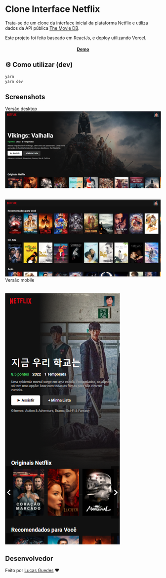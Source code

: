# Clone Interface Netflix

Trata-se de um clone da interface inicial da plataforma Netflix e utiliza dados da API pública [The Movie DB](https://www.themoviedb.org).

Este projeto foi feito baseado em ReactJs, e deploy utilizando Vercel.

<h4 align="center">
	<a href="https://clone-netflix-nine.vercel.app">Demo</a>
</h4>

## ⚙️ Como utilizar (dev)

```
yarn
yarn dev
```

## Screenshots

<span>Versão desktop</span>
<img src="src/screenshots/desktop01.PNG" alt="desktop01"> <br/> <br/> <br/>
<img src="src/screenshots/desktop02.PNG" alt="desktop02">
<span>Versão mobile</span> <br/> <br/><br/>
<img src="src/screenshots/mobile01.PNG" alt="mobile01">



## Desenvolvedor

Feito por [Lucas Guedes](https://www.linkedin.com/in/lucas-guedes-75a25920a/) ♥
